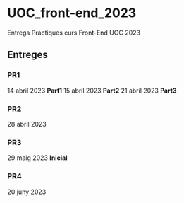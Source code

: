 # UOC_front-end_2023

Entrega Pràctiques curs Front-End UOC 2023

## Entreges
### PR1
14 abril 2023 **Part1**
15 abril 2023 **Part2**
21 abril 2023 **Part3**

### PR2
28 abril 2023

### PR3
29 maig 2023 **Inicial**

### PR4
20 juny 2023 
